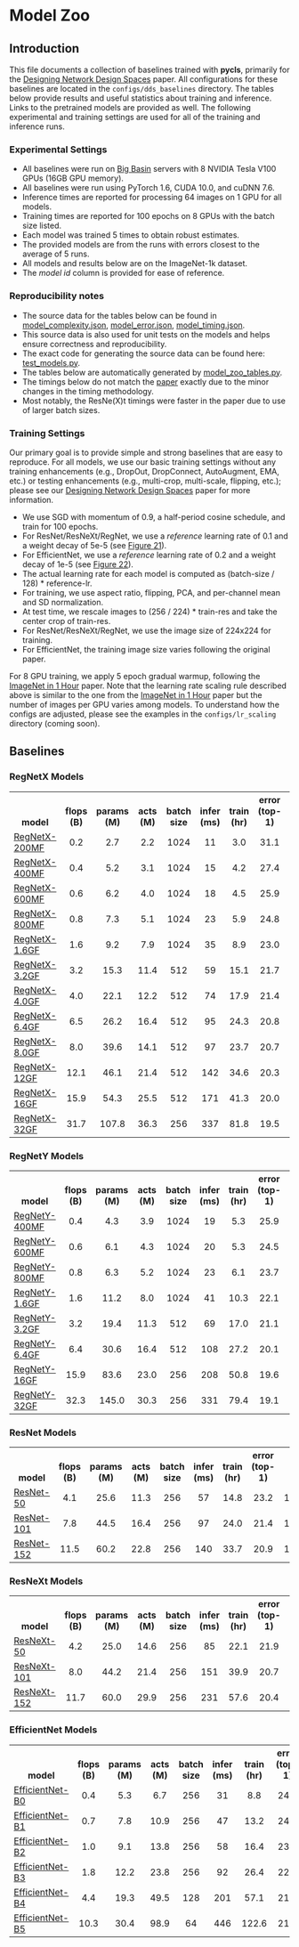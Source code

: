 # Model Zoo

## Introduction

This file documents a collection of baselines trained with **pycls**, primarily for the [Designing Network Design Spaces](https://arxiv.org/abs/2003.13678) paper. All configurations for these baselines are located in the `configs/dds_baselines` directory. The tables below provide results and useful statistics about training and inference. Links to the pretrained models are provided as well. The following experimental and training settings are used for all of the training and inference runs.

### Experimental Settings

- All baselines were run on [Big Basin](https://code.facebook.com/posts/1835166200089399/introducing-big-basin) servers with 8 NVIDIA Tesla V100 GPUs (16GB GPU memory).
- All baselines were run using PyTorch 1.6, CUDA 10.0, and cuDNN 7.6.
- Inference times are reported for processing 64 images on 1 GPU for all models.
- Training times are reported for 100 epochs on 8 GPUs with the batch size listed.
- Each model was trained 5 times to obtain robust estimates.
- The provided models are from the runs with errors closest to the average of 5 runs.
- All models and results below are on the ImageNet-1k dataset.
- The *model id* column is provided for ease of reference.

### Reproducibility notes

- The source data for the tables below can be found in [model_complexity.json](dev/model_complexity.json), [model_error.json](dev/model_error.json), [model_timing.json](dev/model_timing.json).
- This source data is also used for unit tests on the models and helps ensure correctness and reproducibility.
- The exact code for generating the source data can be found here: [test_models.py](dev/test_models.py).
- The tables below are automatically generated by [model_zoo_tables.py](dev/model_zoo_tables.py).
- The timings below do not match the [paper](https://arxiv.org/abs/2003.13678) exactly due to the minor changes in the timing methodology.
- Most notably, the ResNe(X)t timings were faster in the paper due to use of larger batch sizes.

### Training Settings

Our primary goal is to provide simple and strong baselines that are easy to reproduce. For all models, we use our basic training settings without any training enhancements (e.g., DropOut, DropConnect, AutoAugment, EMA, etc.) or testing enhancements (e.g., multi-crop, multi-scale, flipping, etc.); please see our [Designing Network Design Spaces](https://arxiv.org/abs/2003.13678) paper for more information.

- We use SGD with momentum of 0.9, a half-period cosine schedule, and train for 100 epochs.
- For ResNet/ResNeXt/RegNet, we use a *reference* learning rate of 0.1 and a weight decay of 5e-5 (see [Figure 21](https://arxiv.org/abs/2003.13678)).
- For EfficientNet, we use a *reference* learning rate of 0.2 and a weight decay of 1e-5 (see [Figure 22](https://arxiv.org/abs/2003.13678)).
- The actual learning rate for each model is computed as (batch-size / 128) * reference-lr.
- For training, we use aspect ratio, flipping, PCA, and per-channel mean and SD normalization.
- At test time, we rescale images to (256 / 224) * train-res and take the center crop of train-res.
- For ResNet/ResNeXt/RegNet, we use the image size of 224x224 for training.
- For EfficientNet, the training image size varies following the original paper.

For 8 GPU training, we apply 5 epoch gradual warmup, following the [ImageNet in 1 Hour](https://arxiv.org/abs/1706.02677) paper. Note that the learning rate scaling rule described above is similar to the one from the [ImageNet in 1 Hour](https://arxiv.org/abs/1706.02677) paper but the number of images per GPU varies among models. To understand how the configs are adjusted, please see the examples in the `configs/lr_scaling` directory (coming soon).

## Baselines

### RegNetX Models

<table><tbody>
<!-- START RegNetX TABLE -->
<!-- TABLE HEADER -->
<th valign="bottom">model</th>
<th valign="bottom">flops<br/>(B)</th>
<th valign="bottom">params<br/>(M)</th>
<th valign="bottom">acts<br/>(M)</th>
<th valign="bottom">batch<br/>size</th>
<th valign="bottom">infer<br/>(ms)</th>
<th valign="bottom">train<br/>(hr)</th>
<th valign="bottom">error<br/>(top-1)</th>
<th valign="bottom">model id</th>
<th valign="bottom">download</th>
<!-- TABLE BODY -->
<!-- ROW RegNetX-200MF -->
<tr>
<td align="left"><a href="configs/dds_baselines/regnetx/RegNetX-200MF_dds_8gpu.yaml">RegNetX-200MF</a></td>
<td align="center">0.2</td>
<td align="center">2.7</td>
<td align="center">2.2</td>
<td align="center">1024</td>
<td align="center">11</td>
<td align="center">3.0</td>
<td align="center">31.1</td>
<td align="center">160905981</td>
<td align="center"><a href="https://dl.fbaipublicfiles.com/pycls/dds_baselines/160905981/RegNetX-200MF_dds_8gpu.pyth">model</a></td>
</tr>
<!-- ROW RegNetX-400MF -->
<tr>
<td align="left"><a href="configs/dds_baselines/regnetx/RegNetX-400MF_dds_8gpu.yaml">RegNetX-400MF</a></td>
<td align="center">0.4</td>
<td align="center">5.2</td>
<td align="center">3.1</td>
<td align="center">1024</td>
<td align="center">15</td>
<td align="center">4.2</td>
<td align="center">27.4</td>
<td align="center">160905967</td>
<td align="center"><a href="https://dl.fbaipublicfiles.com/pycls/dds_baselines/160905967/RegNetX-400MF_dds_8gpu.pyth">model</a></td>
</tr>
<!-- ROW RegNetX-600MF -->
<tr>
<td align="left"><a href="configs/dds_baselines/regnetx/RegNetX-600MF_dds_8gpu.yaml">RegNetX-600MF</a></td>
<td align="center">0.6</td>
<td align="center">6.2</td>
<td align="center">4.0</td>
<td align="center">1024</td>
<td align="center">18</td>
<td align="center">4.5</td>
<td align="center">25.9</td>
<td align="center">160906442</td>
<td align="center"><a href="https://dl.fbaipublicfiles.com/pycls/dds_baselines/160906442/RegNetX-600MF_dds_8gpu.pyth">model</a></td>
</tr>
<!-- ROW RegNetX-800MF -->
<tr>
<td align="left"><a href="configs/dds_baselines/regnetx/RegNetX-800MF_dds_8gpu.yaml">RegNetX-800MF</a></td>
<td align="center">0.8</td>
<td align="center">7.3</td>
<td align="center">5.1</td>
<td align="center">1024</td>
<td align="center">23</td>
<td align="center">5.9</td>
<td align="center">24.8</td>
<td align="center">160906036</td>
<td align="center"><a href="https://dl.fbaipublicfiles.com/pycls/dds_baselines/160906036/RegNetX-800MF_dds_8gpu.pyth">model</a></td>
</tr>
<!-- ROW RegNetX-1.6GF -->
<tr>
<td align="left"><a href="configs/dds_baselines/regnetx/RegNetX-1.6GF_dds_8gpu.yaml">RegNetX-1.6GF</a></td>
<td align="center">1.6</td>
<td align="center">9.2</td>
<td align="center">7.9</td>
<td align="center">1024</td>
<td align="center">35</td>
<td align="center">8.9</td>
<td align="center">23.0</td>
<td align="center">160990626</td>
<td align="center"><a href="https://dl.fbaipublicfiles.com/pycls/dds_baselines/160990626/RegNetX-1.6GF_dds_8gpu.pyth">model</a></td>
</tr>
<!-- ROW RegNetX-3.2GF -->
<tr>
<td align="left"><a href="configs/dds_baselines/regnetx/RegNetX-3.2GF_dds_8gpu.yaml">RegNetX-3.2GF</a></td>
<td align="center">3.2</td>
<td align="center">15.3</td>
<td align="center">11.4</td>
<td align="center">512</td>
<td align="center">59</td>
<td align="center">15.1</td>
<td align="center">21.7</td>
<td align="center">160906139</td>
<td align="center"><a href="https://dl.fbaipublicfiles.com/pycls/dds_baselines/160906139/RegNetX-3.2GF_dds_8gpu.pyth">model</a></td>
</tr>
<!-- ROW RegNetX-4.0GF -->
<tr>
<td align="left"><a href="configs/dds_baselines/regnetx/RegNetX-4.0GF_dds_8gpu.yaml">RegNetX-4.0GF</a></td>
<td align="center">4.0</td>
<td align="center">22.1</td>
<td align="center">12.2</td>
<td align="center">512</td>
<td align="center">74</td>
<td align="center">17.9</td>
<td align="center">21.4</td>
<td align="center">160906383</td>
<td align="center"><a href="https://dl.fbaipublicfiles.com/pycls/dds_baselines/160906383/RegNetX-4.0GF_dds_8gpu.pyth">model</a></td>
</tr>
<!-- ROW RegNetX-6.4GF -->
<tr>
<td align="left"><a href="configs/dds_baselines/regnetx/RegNetX-6.4GF_dds_8gpu.yaml">RegNetX-6.4GF</a></td>
<td align="center">6.5</td>
<td align="center">26.2</td>
<td align="center">16.4</td>
<td align="center">512</td>
<td align="center">95</td>
<td align="center">24.3</td>
<td align="center">20.8</td>
<td align="center">161116590</td>
<td align="center"><a href="https://dl.fbaipublicfiles.com/pycls/dds_baselines/161116590/RegNetX-6.4GF_dds_8gpu.pyth">model</a></td>
</tr>
<!-- ROW RegNetX-8.0GF -->
<tr>
<td align="left"><a href="configs/dds_baselines/regnetx/RegNetX-8.0GF_dds_8gpu.yaml">RegNetX-8.0GF</a></td>
<td align="center">8.0</td>
<td align="center">39.6</td>
<td align="center">14.1</td>
<td align="center">512</td>
<td align="center">97</td>
<td align="center">23.7</td>
<td align="center">20.7</td>
<td align="center">161107726</td>
<td align="center"><a href="https://dl.fbaipublicfiles.com/pycls/dds_baselines/161107726/RegNetX-8.0GF_dds_8gpu.pyth">model</a></td>
</tr>
<!-- ROW RegNetX-12GF -->
<tr>
<td align="left"><a href="configs/dds_baselines/regnetx/RegNetX-12GF_dds_8gpu.yaml">RegNetX-12GF</a></td>
<td align="center">12.1</td>
<td align="center">46.1</td>
<td align="center">21.4</td>
<td align="center">512</td>
<td align="center">142</td>
<td align="center">34.6</td>
<td align="center">20.3</td>
<td align="center">160906020</td>
<td align="center"><a href="https://dl.fbaipublicfiles.com/pycls/dds_baselines/160906020/RegNetX-12GF_dds_8gpu.pyth">model</a></td>
</tr>
<!-- ROW RegNetX-16GF -->
<tr>
<td align="left"><a href="configs/dds_baselines/regnetx/RegNetX-16GF_dds_8gpu.yaml">RegNetX-16GF</a></td>
<td align="center">15.9</td>
<td align="center">54.3</td>
<td align="center">25.5</td>
<td align="center">512</td>
<td align="center">171</td>
<td align="center">41.3</td>
<td align="center">20.0</td>
<td align="center">158460855</td>
<td align="center"><a href="https://dl.fbaipublicfiles.com/pycls/dds_baselines/158460855/RegNetX-16GF_dds_8gpu.pyth">model</a></td>
</tr>
<!-- ROW RegNetX-32GF -->
<tr>
<td align="left"><a href="configs/dds_baselines/regnetx/RegNetX-32GF_dds_8gpu.yaml">RegNetX-32GF</a></td>
<td align="center">31.7</td>
<td align="center">107.8</td>
<td align="center">36.3</td>
<td align="center">256</td>
<td align="center">337</td>
<td align="center">81.8</td>
<td align="center">19.5</td>
<td align="center">158188473</td>
<td align="center"><a href="https://dl.fbaipublicfiles.com/pycls/dds_baselines/158188473/RegNetX-32GF_dds_8gpu.pyth">model</a></td>
</tr>
<!-- END RegNetX TABLE -->
</tbody></table>

### RegNetY Models

<table><tbody>
<!-- START RegNetY TABLE -->
<!-- TABLE HEADER -->
<th valign="bottom">model</th>
<th valign="bottom">flops<br/>(B)</th>
<th valign="bottom">params<br/>(M)</th>
<th valign="bottom">acts<br/>(M)</th>
<th valign="bottom">batch<br/>size</th>
<th valign="bottom">infer<br/>(ms)</th>
<th valign="bottom">train<br/>(hr)</th>
<th valign="bottom">error<br/>(top-1)</th>
<th valign="bottom">model id</th>
<th valign="bottom">download</th>
<!-- TABLE BODY -->
<!-- ROW RegNetY-400MF -->
<tr>
<td align="left"><a href="configs/dds_baselines/regnety/RegNetY-400MF_dds_8gpu.yaml">RegNetY-400MF</a></td>
<td align="center">0.4</td>
<td align="center">4.3</td>
<td align="center">3.9</td>
<td align="center">1024</td>
<td align="center">19</td>
<td align="center">5.3</td>
<td align="center">25.9</td>
<td align="center">160906449</td>
<td align="center"><a href="https://dl.fbaipublicfiles.com/pycls/dds_baselines/160906449/RegNetY-400MF_dds_8gpu.pyth">model</a></td>
</tr>
<!-- ROW RegNetY-600MF -->
<tr>
<td align="left"><a href="configs/dds_baselines/regnety/RegNetY-600MF_dds_8gpu.yaml">RegNetY-600MF</a></td>
<td align="center">0.6</td>
<td align="center">6.1</td>
<td align="center">4.3</td>
<td align="center">1024</td>
<td align="center">20</td>
<td align="center">5.3</td>
<td align="center">24.5</td>
<td align="center">160981443</td>
<td align="center"><a href="https://dl.fbaipublicfiles.com/pycls/dds_baselines/160981443/RegNetY-600MF_dds_8gpu.pyth">model</a></td>
</tr>
<!-- ROW RegNetY-800MF -->
<tr>
<td align="left"><a href="configs/dds_baselines/regnety/RegNetY-800MF_dds_8gpu.yaml">RegNetY-800MF</a></td>
<td align="center">0.8</td>
<td align="center">6.3</td>
<td align="center">5.2</td>
<td align="center">1024</td>
<td align="center">23</td>
<td align="center">6.1</td>
<td align="center">23.7</td>
<td align="center">160906567</td>
<td align="center"><a href="https://dl.fbaipublicfiles.com/pycls/dds_baselines/160906567/RegNetY-800MF_dds_8gpu.pyth">model</a></td>
</tr>
<!-- ROW RegNetY-1.6GF -->
<tr>
<td align="left"><a href="configs/dds_baselines/regnety/RegNetY-1.6GF_dds_8gpu.yaml">RegNetY-1.6GF</a></td>
<td align="center">1.6</td>
<td align="center">11.2</td>
<td align="center">8.0</td>
<td align="center">1024</td>
<td align="center">41</td>
<td align="center">10.3</td>
<td align="center">22.1</td>
<td align="center">160906681</td>
<td align="center"><a href="https://dl.fbaipublicfiles.com/pycls/dds_baselines/160906681/RegNetY-1.6GF_dds_8gpu.pyth">model</a></td>
</tr>
<!-- ROW RegNetY-3.2GF -->
<tr>
<td align="left"><a href="configs/dds_baselines/regnety/RegNetY-3.2GF_dds_8gpu.yaml">RegNetY-3.2GF</a></td>
<td align="center">3.2</td>
<td align="center">19.4</td>
<td align="center">11.3</td>
<td align="center">512</td>
<td align="center">69</td>
<td align="center">17.0</td>
<td align="center">21.1</td>
<td align="center">160906834</td>
<td align="center"><a href="https://dl.fbaipublicfiles.com/pycls/dds_baselines/160906834/RegNetY-3.2GF_dds_8gpu.pyth">model</a></td>
</tr>
<!-- ROW RegNetY-6.4GF -->
<tr>
<td align="left"><a href="configs/dds_baselines/regnety/RegNetY-6.4GF_dds_8gpu.yaml">RegNetY-6.4GF</a></td>
<td align="center">6.4</td>
<td align="center">30.6</td>
<td align="center">16.4</td>
<td align="center">512</td>
<td align="center">108</td>
<td align="center">27.2</td>
<td align="center">20.1</td>
<td align="center">160907112</td>
<td align="center"><a href="https://dl.fbaipublicfiles.com/pycls/dds_baselines/160907112/RegNetY-6.4GF_dds_8gpu.pyth">model</a></td>
</tr>
<!-- ROW RegNetY-16GF -->
<tr>
<td align="left"><a href="configs/dds_baselines/regnety/RegNetY-16GF_dds_8gpu.yaml">RegNetY-16GF</a></td>
<td align="center">15.9</td>
<td align="center">83.6</td>
<td align="center">23.0</td>
<td align="center">256</td>
<td align="center">208</td>
<td align="center">50.8</td>
<td align="center">19.6</td>
<td align="center">161303400</td>
<td align="center"><a href="https://dl.fbaipublicfiles.com/pycls/dds_baselines/161303400/RegNetY-16GF_dds_8gpu.pyth">model</a></td>
</tr>
<!-- ROW RegNetY-32GF -->
<tr>
<td align="left"><a href="configs/dds_baselines/regnety/RegNetY-32GF_dds_8gpu.yaml">RegNetY-32GF</a></td>
<td align="center">32.3</td>
<td align="center">145.0</td>
<td align="center">30.3</td>
<td align="center">256</td>
<td align="center">331</td>
<td align="center">79.4</td>
<td align="center">19.1</td>
<td align="center">161277763</td>
<td align="center"><a href="https://dl.fbaipublicfiles.com/pycls/dds_baselines/161277763/RegNetY-32GF_dds_8gpu.pyth">model</a></td>
</tr>
<!-- END RegNetY TABLE -->
</tbody></table>

### ResNet Models

<table><tbody>
<!-- START ResNet TABLE -->
<!-- TABLE HEADER -->
<th valign="bottom">model</th>
<th valign="bottom">flops<br/>(B)</th>
<th valign="bottom">params<br/>(M)</th>
<th valign="bottom">acts<br/>(M)</th>
<th valign="bottom">batch<br/>size</th>
<th valign="bottom">infer<br/>(ms)</th>
<th valign="bottom">train<br/>(hr)</th>
<th valign="bottom">error<br/>(top-1)</th>
<th valign="bottom">model id</th>
<th valign="bottom">download</th>
<!-- TABLE BODY -->
<!-- ROW ResNet-50 -->
<tr>
<td align="left"><a href="configs/dds_baselines/resnet/R-50-1x64d_dds_8gpu.yaml">ResNet-50</a></td>
<td align="center">4.1</td>
<td align="center">25.6</td>
<td align="center">11.3</td>
<td align="center">256</td>
<td align="center">57</td>
<td align="center">14.8</td>
<td align="center">23.2</td>
<td align="center">161235311</td>
<td align="center"><a href="https://dl.fbaipublicfiles.com/pycls/dds_baselines/161235311/R-50-1x64d_dds_8gpu.pyth">model</a></td>
</tr>
<!-- ROW ResNet-101 -->
<tr>
<td align="left"><a href="configs/dds_baselines/resnet/R-101-1x64d_dds_8gpu.yaml">ResNet-101</a></td>
<td align="center">7.8</td>
<td align="center">44.5</td>
<td align="center">16.4</td>
<td align="center">256</td>
<td align="center">97</td>
<td align="center">24.0</td>
<td align="center">21.4</td>
<td align="center">161167170</td>
<td align="center"><a href="https://dl.fbaipublicfiles.com/pycls/dds_baselines/161167170/R-101-1x64d_dds_8gpu.pyth">model</a></td>
</tr>
<!-- ROW ResNet-152 -->
<tr>
<td align="left"><a href="configs/dds_baselines/resnet/R-152-1x64d_dds_8gpu.yaml">ResNet-152</a></td>
<td align="center">11.5</td>
<td align="center">60.2</td>
<td align="center">22.8</td>
<td align="center">256</td>
<td align="center">140</td>
<td align="center">33.7</td>
<td align="center">20.9</td>
<td align="center">161167467</td>
<td align="center"><a href="https://dl.fbaipublicfiles.com/pycls/dds_baselines/161167467/R-152-1x64d_dds_8gpu.pyth">model</a></td>
</tr>
<!-- END ResNet TABLE -->
</tbody></table>

### ResNeXt Models

<table><tbody>
<!-- START ResNeXt TABLE -->
<!-- TABLE HEADER -->
<th valign="bottom">model</th>
<th valign="bottom">flops<br/>(B)</th>
<th valign="bottom">params<br/>(M)</th>
<th valign="bottom">acts<br/>(M)</th>
<th valign="bottom">batch<br/>size</th>
<th valign="bottom">infer<br/>(ms)</th>
<th valign="bottom">train<br/>(hr)</th>
<th valign="bottom">error<br/>(top-1)</th>
<th valign="bottom">model id</th>
<th valign="bottom">download</th>
<!-- TABLE BODY -->
<!-- ROW ResNeXt-50 -->
<tr>
<td align="left"><a href="configs/dds_baselines/resnext/X-50-32x4d_dds_8gpu.yaml">ResNeXt-50</a></td>
<td align="center">4.2</td>
<td align="center">25.0</td>
<td align="center">14.6</td>
<td align="center">256</td>
<td align="center">85</td>
<td align="center">22.1</td>
<td align="center">21.9</td>
<td align="center">161167411</td>
<td align="center"><a href="https://dl.fbaipublicfiles.com/pycls/dds_baselines/161167411/X-50-32x4d_dds_8gpu.pyth">model</a></td>
</tr>
<!-- ROW ResNeXt-101 -->
<tr>
<td align="left"><a href="configs/dds_baselines/resnext/X-101-32x4d_dds_8gpu.yaml">ResNeXt-101</a></td>
<td align="center">8.0</td>
<td align="center">44.2</td>
<td align="center">21.4</td>
<td align="center">256</td>
<td align="center">151</td>
<td align="center">39.9</td>
<td align="center">20.7</td>
<td align="center">161167590</td>
<td align="center"><a href="https://dl.fbaipublicfiles.com/pycls/dds_baselines/161167590/X-101-32x4d_dds_8gpu.pyth">model</a></td>
</tr>
<!-- ROW ResNeXt-152 -->
<tr>
<td align="left"><a href="configs/dds_baselines/resnext/X-152-32x4d_dds_8gpu.yaml">ResNeXt-152</a></td>
<td align="center">11.7</td>
<td align="center">60.0</td>
<td align="center">29.9</td>
<td align="center">256</td>
<td align="center">231</td>
<td align="center">57.6</td>
<td align="center">20.4</td>
<td align="center">162471172</td>
<td align="center"><a href="https://dl.fbaipublicfiles.com/pycls/dds_baselines/162471172/X-152-32x4d_dds_8gpu.pyth">model</a></td>
</tr>
<!-- END ResNeXt TABLE -->
</tbody></table>

### EfficientNet Models

<table><tbody>
<!-- START EfficientNet TABLE -->
<!-- TABLE HEADER -->
<th valign="bottom">model</th>
<th valign="bottom">flops<br/>(B)</th>
<th valign="bottom">params<br/>(M)</th>
<th valign="bottom">acts<br/>(M)</th>
<th valign="bottom">batch<br/>size</th>
<th valign="bottom">infer<br/>(ms)</th>
<th valign="bottom">train<br/>(hr)</th>
<th valign="bottom">error<br/>(top-1)</th>
<th valign="bottom">model id</th>
<th valign="bottom">download</th>
<!-- TABLE BODY -->
<!-- ROW EfficientNet-B0 -->
<tr>
<td align="left"><a href="configs/dds_baselines/effnet/EN-B0_dds_8gpu.yaml">EfficientNet-B0</a></td>
<td align="center">0.4</td>
<td align="center">5.3</td>
<td align="center">6.7</td>
<td align="center">256</td>
<td align="center">31</td>
<td align="center">8.8</td>
<td align="center">24.9</td>
<td align="center">161305613</td>
<td align="center"><a href="https://dl.fbaipublicfiles.com/pycls/dds_baselines/161305613/EN-B0_dds_8gpu.pyth">model</a></td>
</tr>
<!-- ROW EfficientNet-B1 -->
<tr>
<td align="left"><a href="configs/dds_baselines/effnet/EN-B1_dds_8gpu.yaml">EfficientNet-B1</a></td>
<td align="center">0.7</td>
<td align="center">7.8</td>
<td align="center">10.9</td>
<td align="center">256</td>
<td align="center">47</td>
<td align="center">13.2</td>
<td align="center">24.1</td>
<td align="center">161304979</td>
<td align="center"><a href="https://dl.fbaipublicfiles.com/pycls/dds_baselines/161304979/EN-B1_dds_8gpu.pyth">model</a></td>
</tr>
<!-- ROW EfficientNet-B2 -->
<tr>
<td align="left"><a href="configs/dds_baselines/effnet/EN-B2_dds_8gpu.yaml">EfficientNet-B2</a></td>
<td align="center">1.0</td>
<td align="center">9.1</td>
<td align="center">13.8</td>
<td align="center">256</td>
<td align="center">58</td>
<td align="center">16.4</td>
<td align="center">23.5</td>
<td align="center">161305015</td>
<td align="center"><a href="https://dl.fbaipublicfiles.com/pycls/dds_baselines/161305015/EN-B2_dds_8gpu.pyth">model</a></td>
</tr>
<!-- ROW EfficientNet-B3 -->
<tr>
<td align="left"><a href="configs/dds_baselines/effnet/EN-B3_dds_8gpu.yaml">EfficientNet-B3</a></td>
<td align="center">1.8</td>
<td align="center">12.2</td>
<td align="center">23.8</td>
<td align="center">256</td>
<td align="center">92</td>
<td align="center">26.4</td>
<td align="center">22.5</td>
<td align="center">161305060</td>
<td align="center"><a href="https://dl.fbaipublicfiles.com/pycls/dds_baselines/161305060/EN-B3_dds_8gpu.pyth">model</a></td>
</tr>
<!-- ROW EfficientNet-B4 -->
<tr>
<td align="left"><a href="configs/dds_baselines/effnet/EN-B4_dds_8gpu.yaml">EfficientNet-B4</a></td>
<td align="center">4.4</td>
<td align="center">19.3</td>
<td align="center">49.5</td>
<td align="center">128</td>
<td align="center">201</td>
<td align="center">57.1</td>
<td align="center">21.4</td>
<td align="center">161305098</td>
<td align="center"><a href="https://dl.fbaipublicfiles.com/pycls/dds_baselines/161305098/EN-B4_dds_8gpu.pyth">model</a></td>
</tr>
<!-- ROW EfficientNet-B5 -->
<tr>
<td align="left"><a href="configs/dds_baselines/effnet/EN-B5_dds_8gpu.yaml">EfficientNet-B5</a></td>
<td align="center">10.3</td>
<td align="center">30.4</td>
<td align="center">98.9</td>
<td align="center">64</td>
<td align="center">446</td>
<td align="center">122.6</td>
<td align="center">21.7</td>
<td align="center">161305138</td>
<td align="center"><a href="https://dl.fbaipublicfiles.com/pycls/dds_baselines/161305138/EN-B5_dds_8gpu.pyth">model</a></td>
</tr>
<!-- END EfficientNet TABLE -->
</tbody></table>
